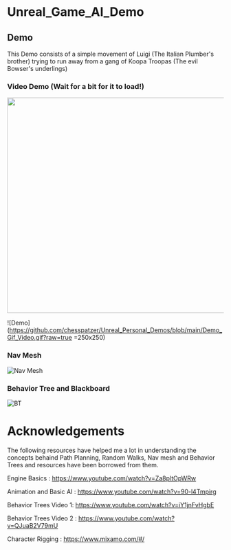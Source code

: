 
# Unreal_Game_AI_Demo



## Demo

This Demo consists of a simple movement of Luigi (The Italian Plumber's brother) trying to run away from a gang of Koopa Troopas (The evil Bowser's underlings)

### Video Demo (Wait for a bit for it to load!)

<img src="https://github.com/chesspatzer/Unreal_Personal_Demos/blob/main/Demo_Gif_Video.gif?raw=true" width="1920" height="500">

![Demo](https://github.com/chesspatzer/Unreal_Personal_Demos/blob/main/Demo_Gif_Video.gif?raw=true =250x250)

### Nav Mesh
![Nav Mesh](https://i.imgur.com/sBdISET.png)

### Behavior Tree and Blackboard
![BT](https://i.imgur.com/BU0eZJR.png)

# Acknowledgements

The following resources have helped me a lot in understanding the concepts behaind Path Planning, Random Walks, Nav mesh and Behavior Trees and resources have been borrowed from them. 

Engine Basics : https://www.youtube.com/watch?v=Za8pltOpWRw

Animation and Basic AI : https://www.youtube.com/watch?v=90-l4Tmpirg

Behavior Trees Video 1: https://www.youtube.com/watch?v=iY1jnFvHgbE

Behavior Trees Video 2 : https://www.youtube.com/watch?v=QJuaB2V79mU

Character Rigging : https://www.mixamo.com/#/




